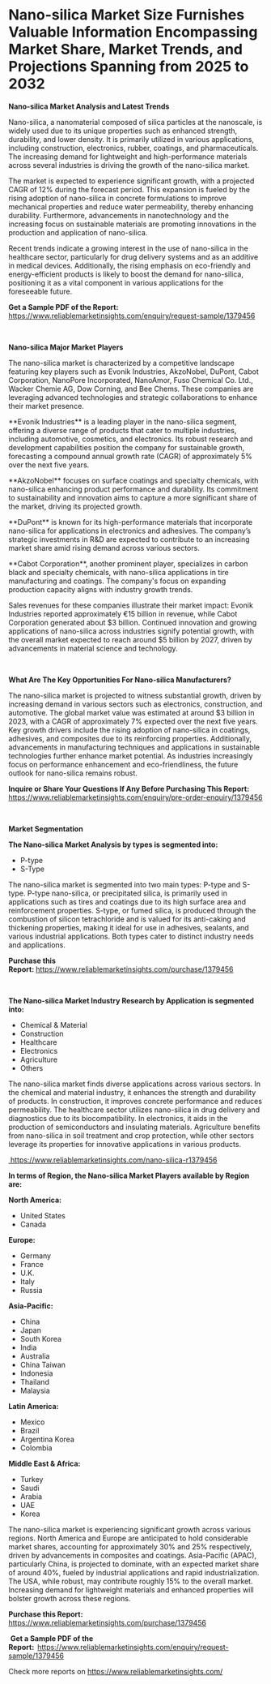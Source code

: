 <p><h1>Nano-silica Market Size Furnishes Valuable Information Encompassing Market Share, Market Trends, and Projections Spanning from 2025 to 2032</h1></p><p><strong>Nano-silica Market Analysis and Latest Trends</strong></p>
<p><p>Nano-silica, a nanomaterial composed of silica particles at the nanoscale, is widely used due to its unique properties such as enhanced strength, durability, and lower density. It is primarily utilized in various applications, including construction, electronics, rubber, coatings, and pharmaceuticals. The increasing demand for lightweight and high-performance materials across several industries is driving the growth of the nano-silica market.</p><p>The market is expected to experience significant growth, with a projected CAGR of 12% during the forecast period. This expansion is fueled by the rising adoption of nano-silica in concrete formulations to improve mechanical properties and reduce water permeability, thereby enhancing durability. Furthermore, advancements in nanotechnology and the increasing focus on sustainable materials are promoting innovations in the production and application of nano-silica.</p><p>Recent trends indicate a growing interest in the use of nano-silica in the healthcare sector, particularly for drug delivery systems and as an additive in medical devices. Additionally, the rising emphasis on eco-friendly and energy-efficient products is likely to boost the demand for nano-silica, positioning it as a vital component in various applications for the foreseeable future.</p></p>
<p><strong>Get a Sample PDF of the Report:&nbsp;</strong> <a href="https://www.reliablemarketinsights.com/enquiry/request-sample/1379456?utm_campaign=2209&utm_medium=2&utm_source=Github&utm_content=ia&utm_term=03042025&utm_id=nano-silica">https://www.reliablemarketinsights.com/enquiry/request-sample/1379456</a></p>
<p>&nbsp;</p>
<p><strong>Nano-silica Major Market Players</strong></p>
<p><p>The nano-silica market is characterized by a competitive landscape featuring key players such as Evonik Industries, AkzoNobel, DuPont, Cabot Corporation, NanoPore Incorporated, NanoAmor, Fuso Chemical Co. Ltd., Wacker Chemie AG, Dow Corning, and Bee Chems. These companies are leveraging advanced technologies and strategic collaborations to enhance their market presence.</p><p>**Evonik Industries** is a leading player in the nano-silica segment, offering a diverse range of products that cater to multiple industries, including automotive, cosmetics, and electronics. Its robust research and development capabilities position the company for sustainable growth, forecasting a compound annual growth rate (CAGR) of approximately 5% over the next five years. </p><p>**AkzoNobel** focuses on surface coatings and specialty chemicals, with nano-silica enhancing product performance and durability. Its commitment to sustainability and innovation aims to capture a more significant share of the market, driving its projected growth.</p><p>**DuPont** is known for its high-performance materials that incorporate nano-silica for applications in electronics and adhesives. The company’s strategic investments in R&D are expected to contribute to an increasing market share amid rising demand across various sectors.</p><p>**Cabot Corporation**, another prominent player, specializes in carbon black and specialty chemicals, with nano-silica applications in tire manufacturing and coatings. The company's focus on expanding production capacity aligns with industry growth trends.</p><p>Sales revenues for these companies illustrate their market impact: Evonik Industries reported approximately €15 billion in revenue, while Cabot Corporation generated about $3 billion. Continued innovation and growing applications of nano-silica across industries signify potential growth, with the overall market expected to reach around $5 billion by 2027, driven by advancements in material science and technology.</p></p>
<p>&nbsp;</p>
<p><strong>What Are The Key Opportunities For Nano-silica Manufacturers?</strong></p>
<p><p>The nano-silica market is projected to witness substantial growth, driven by increasing demand in various sectors such as electronics, construction, and automotive. The global market value was estimated at around $3 billion in 2023, with a CAGR of approximately 7% expected over the next five years. Key growth drivers include the rising adoption of nano-silica in coatings, adhesives, and composites due to its reinforcing properties. Additionally, advancements in manufacturing techniques and applications in sustainable technologies further enhance market potential. As industries increasingly focus on performance enhancement and eco-friendliness, the future outlook for nano-silica remains robust.</p></p>
<p><strong>Inquire or Share Your Questions If Any Before Purchasing This Report:</strong> <a href="https://www.reliablemarketinsights.com/enquiry/pre-order-enquiry/1379456?utm_campaign=2209&utm_medium=2&utm_source=Github&utm_content=ia&utm_term=03042025&utm_id=nano-silica">https://www.reliablemarketinsights.com/enquiry/pre-order-enquiry/1379456</a></p>
<p>&nbsp;</p>
<p><strong>Market Segmentation</strong></p>
<p><strong>The Nano-silica Market Analysis by types is segmented into:</strong></p>
<p><ul><li>P-type</li><li>S-Type</li></ul></p>
<p><p>The nano-silica market is segmented into two main types: P-type and S-type. P-type nano-silica, or precipitated silica, is primarily used in applications such as tires and coatings due to its high surface area and reinforcement properties. S-type, or fumed silica, is produced through the combustion of silicon tetrachloride and is valued for its anti-caking and thickening properties, making it ideal for use in adhesives, sealants, and various industrial applications. Both types cater to distinct industry needs and applications.</p></p>
<p><strong>Purchase this Report:&nbsp;</strong><a href="https://www.reliablemarketinsights.com/purchase/1379456?utm_campaign=2209&utm_medium=2&utm_source=Github&utm_content=ia&utm_term=03042025&utm_id=nano-silica">https://www.reliablemarketinsights.com/purchase/1379456</a></p>
<p>&nbsp;</p>
<p><strong>The Nano-silica Market Industry Research by Application is segmented into:</strong></p>
<p><ul><li>Chemical & Material</li><li>Construction</li><li>Healthcare</li><li>Electronics</li><li>Agriculture</li><li>Others</li></ul></p>
<p><p>The nano-silica market finds diverse applications across various sectors. In the chemical and material industry, it enhances the strength and durability of products. In construction, it improves concrete performance and reduces permeability. The healthcare sector utilizes nano-silica in drug delivery and diagnostics due to its biocompatibility. In electronics, it aids in the production of semiconductors and insulating materials. Agriculture benefits from nano-silica in soil treatment and crop protection, while other sectors leverage its properties for innovative applications in various products.</p></p>
<p><a href="https://www.reliablemarketinsights.com/nano-silica-r1379456?utm_campaign=2209&utm_medium=2&utm_source=Github&utm_content=ia&utm_term=03042025&utm_id=nano-silica">&nbsp;https://www.reliablemarketinsights.com/nano-silica-r1379456</a></p>
<p><strong>In terms of Region, the Nano-silica Market Players available by Region are:</strong></p>
<p>
    <p> <strong> North America: </strong>
        <ul>
            <li>United States</li>
            <li>Canada</li>
        </ul>
        </p> 
    <p> <strong> Europe: </strong>
        <ul>
            <li>Germany</li>
            <li>France</li>
            <li>U.K.</li>
            <li>Italy</li>
            <li>Russia</li>
        </ul>
        </p> 
    <p> <strong> Asia-Pacific: </strong>
        <ul>
            <li>China</li>
            <li>Japan</li>
            <li>South Korea</li>
            <li>India</li>
            <li>Australia</li>
            <li>China Taiwan</li>
            <li>Indonesia</li>
            <li>Thailand</li>
            <li>Malaysia</li>
        </ul>
        </p> 
    <p> <strong> Latin America: </strong>
        <ul>
            <li>Mexico</li>
            <li>Brazil</li>
            <li>Argentina Korea</li>
            <li>Colombia</li>
        </ul>
        </p> 
    <p> <strong> Middle East & Africa: </strong>
        <ul>
            <li>Turkey</li>
            <li>Saudi</li>
            <li>Arabia</li>
            <li>UAE</li>
            <li>Korea</li>
        </ul>
    </p>
    </p>
<p><p>The nano-silica market is experiencing significant growth across various regions. North America and Europe are anticipated to hold considerable market shares, accounting for approximately 30% and 25% respectively, driven by advancements in composites and coatings. Asia-Pacific (APAC), particularly China, is projected to dominate, with an expected market share of around 40%, fueled by industrial applications and rapid industrialization. The USA, while robust, may contribute roughly 15% to the overall market. Increasing demand for lightweight materials and enhanced properties will bolster growth across these regions.</p></p>
<p><strong>Purchase this Report: </strong><a href="https://www.reliablemarketinsights.com/purchase/1379456?utm_campaign=2209&utm_medium=2&utm_source=Github&utm_content=ia&utm_term=03042025&utm_id=nano-silica">https://www.reliablemarketinsights.com/purchase/1379456</a></p>
<p>&nbsp;<strong>Get a Sample PDF of the Report:&nbsp;&nbsp;</strong><a href="https://www.reliablemarketinsights.com/enquiry/request-sample/1379456?utm_campaign=2209&utm_medium=2&utm_source=Github&utm_content=ia&utm_term=03042025&utm_id=nano-silica">https://www.reliablemarketinsights.com/enquiry/request-sample/1379456</a></p>
<p><strong></strong></p>
<p>Check more reports on <a href="https://www.reliablemarketinsights.com/?utm_campaign=2209&utm_medium=2&utm_source=Github&utm_content=ia&utm_term=03042025&utm_id=nano-silica">https://www.reliablemarketinsights.com/</a></p>